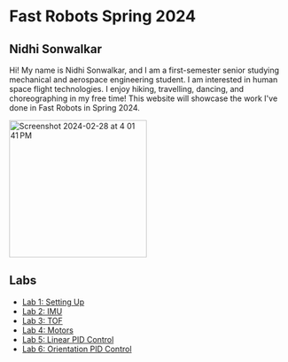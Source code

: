 # Fast Robots Spring 2024

## Nidhi Sonwalkar

Hi! My name is Nidhi Sonwalkar, and I am a first-semester senior studying mechanical and aerospace engineering student. I am interested in human space flight technologies. I enjoy hiking, travelling, dancing, and choreographing in my free time! This website will showcase the work I've done in Fast Robots in Spring 2024.

<img width="248" alt="Screenshot 2024-02-28 at 4 01 41 PM" src="https://github.com/ns14/ns14.github.io/assets/65001356/4181844c-ba95-4ec2-99c4-9c387cd22beb">

## Labs

- [Lab 1: Setting Up](/lab1)
- [Lab 2: IMU](/lab2)
- [Lab 3: TOF](/lab3)
- [Lab 4: Motors](/lab4)
- [Lab 5: Linear PID Control](/lab5)
- [Lab 6: Orientation PID Control](/lab6)
